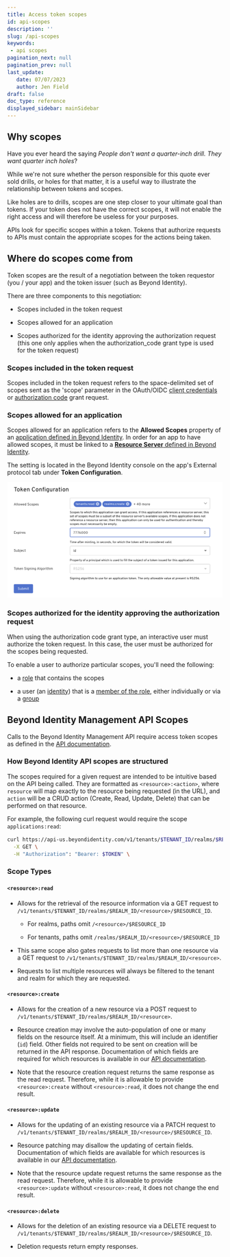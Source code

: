```yaml
---
title: Access token scopes 
id: api-scopes
description: ''
slug: /api-scopes
keywords: 
 - api scopes
pagination_next: null
pagination_prev: null
last_update: 
   date: 07/07/2023
   author: Jen Field
draft: false
doc_type: reference
displayed_sidebar: mainSidebar
---
```


## Why scopes
Have you ever heard the saying _People don't want a quarter-inch drill. They want quarter inch holes_?  

While we're not sure whether the person responsible for this quote ever sold drills, or holes for that matter, it is a useful way to illustrate the relationship between tokens and scopes.  

Like holes are to drills, scopes are one step closer to your ultimate goal than tokens. If your token does not have the correct scopes, it will not enable the right access and will therefore be useless for your purposes.  

APIs look for specific scopes within a token. Tokens that authorize requests to APIs must contain the appropriate scopes for the actions being taken. 

## Where do scopes come from

Token scopes are the result of a negotiation between the token requestor (you / your app) and the token issuer (such as Beyond Identity).

There are three components to this negotiation:  

- Scopes included in the token request

- Scopes allowed for an application

- Scopes authorized for the identity approving the authorization request (this one only applies when the authorization_code grant type is used for the token request)

### Scopes included in the token request

Scopes included in the token request refers to the space-delimited set of scopes sent as the 'scope' parameter in the OAuth/OIDC [client credentials](./create-api-token.md#client-credentials-grant-type-confidential-client) or [authorization code](./create-api-token.md#authorization-code-with-pkce-confidential-client) grant request.  



### Scopes allowed for an application

Scopes allowed for an application refers to the **Allowed Scopes** property of an [application defined in Beyond Identity](/docs/next/add-an-application). In order for an app to have allowed scopes, it must be linked to a [**Resource Server** defined in Beyond Identity](/docs/next/add-resource-server).  

The setting is located in the Beyond Identity console on the app's External protocol tab under **Token Configuration**.  

![Token Configuration](../images/api-token-configuration.png)  
### Scopes authorized for the identity approving the authorization request

When using the authorization code grant type, an interactive user must authorize the token request.  In this case, the user must be authorized for the scopes being requested.  

To enable a user to authorize particular scopes, you'll need the following: 

- a [role](/docs/next/create-role) that contains the scopes

- a user (an [identity](/docs/next/add-an-identity)) that is a [member of the role](/docs/next/add-user-group-to-role), either individually or via a [group](/docs/next/add-groups)

## Beyond Identity Management API Scopes

Calls to the Beyond Identity Management API require access token scopes as defined in the [API documentation](https://developer.beyondidentity.com/api/v1).

### How Beyond Identity API scopes are structured

The scopes required for a given request are intended to be intuitive based on the API being called. They are formatted as `<resource>:<action>`, where `resource` will map exactly to the resource being requested (in the URL), and `action` will be a CRUD action (Create, Read, Update, Delete) that can be performed on that resource.

For example, the following curl request would require the scope `applications:read`:

```bash
curl https://api-us.beyondidentity.com/v1/tenants/$TENANT_ID/realms/$REALM_ID/applications/$APPLICATION_ID \
  -X GET \
  -H "Authorization": "Bearer: $TOKEN" \
```

### Scope Types


#### `<resource>:read`

- Allows for the retrieval of the resource information via a GET request to `/v1/tenants/$TENANT_ID/realms/$REALM_ID/<resource>/$RESOURCE_ID`.

  - For realms, paths omit `/<resource>/$RESOURCE_ID`

  - For tenants, paths omit `/realms/$REALM_ID/<resource>/$RESOURCE_ID`

- This same scope also gates requests to list more than one resource via a GET request to `/v1/tenants/$TENANT_ID/realms/$REALM_ID/<resource>`. 

- Requests to list multiple resources will always be filtered to the tenant and realm for which they are requested.

#### `<resource>:create`

- Allows for the creation of a new resource via a POST request to `/v1/tenants/$TENANT_ID/realms/$REALM_ID/<resource>`.

- Resource creation may involve the auto-population of one or many fields on the resource itself. At a minimum, this will include an identifier (`id`) field. Other fields not required to be sent on creation will be returned in the API response. Documentation of which fields are required for which resources is available in our [API documentation](https://developer.beyondidentity.com/api/v1).

- Note that the resource creation request returns the same response as the read request. Therefore, while it is allowable to provide `<resource>:create` without `<resource>:read`, it does not change the end result.

#### `<resource>:update`

- Allows for the updating of an existing resource via a PATCH request to `/v1/tenants/$TENANT_ID/realms/$REALM_ID/<resource>/$RESOURCE_ID`.

- Resource patching may disallow the updating of certain fields. Documentation of which fields are available for which resources is available in our [API documentation](https://developer.beyondidentity.com/api/v1).

- Note that the resource update request returns the same response as the read request. Therefore, while it is allowable to provide `<resource>:update` without `<resource>:read`, it does not change the end result.

#### `<resource>:delete`

- Allows for the deletion of an existing resource via a DELETE request to `/v1/tenants/$TENANT_ID/realms/$REALM_ID/<resource>/$RESOURCE_ID`.

- Deletion requests return empty responses.

